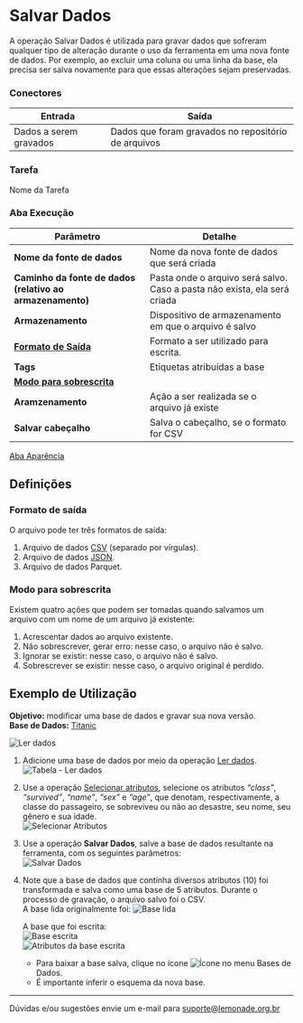# Salvar Dados

A operação Salvar Dados é utilizada para gravar dados que sofreram qualquer tipo de alteração durante o uso da ferramenta em uma nova fonte de dados. Por exemplo, ao excluir uma coluna ou uma linha da base, ela precisa ser salva novamente para que essas alterações sejam preservadas.

### Conectores
| Entrada | Saída |
| --- | --- |
| Dados a serem gravados | Dados que foram gravados no repositório de arquivos |

### Tarefa
Nome da Tarefa

### Aba Execução
| Parâmetro | Detalhe |
| --- | --- |
| **Nome da fonte de dados** | Nome da nova fonte de dados que será criada |
| **Caminho da fonte de dados (relativo ao armazenamento)** | Pasta onde o arquivo será salvo. Caso a pasta não exista, ela será criada |
| **Armazenamento** | Dispositivo de armazenamento em que o arquivo é salvo |
| **[Formato de Saída]** | Formato a ser utilizado para escrita. |
| **Tags** | Etiquetas atribuídas a base |
| **[Modo para sobrescrita]** |  |
| **Aramzenamento** | Ação a ser realizada se o arquivo já existe |
| **Salvar cabeçalho** | Salva o cabeçalho, se o formato for CSV |

[Aba Aparência][1]



## Definições
### Formato de saída
O arquivo pode ter três formatos de saída:
1. Arquivo de dados [CSV][2] (separado por vírgulas).
2. Arquivo de dados [JSON][3].
3. Arquivo de dados Parquet.


### Modo para sobrescrita
Existem quatro ações que podem ser tomadas quando salvamos um arquivo com um nome de um arquivo já existente:
1. Acrescentar dados ao arquivo existente.
2. Não sobrescrever, gerar erro: nesse caso, o arquivo não é salvo.
3. Ignorar se existir: nesse caso, o arquivo não é salvo.
4. Sobrescrever se existir: nesse caso, o arquivo original é perdido.



## Exemplo de Utilização
**Objetivo:**  modificar uma base de dados e gravar sua nova versão.\
**Base de Dados:** [Titanic][4]
	
![Ler dados](/img/spark/entrada_e_saida/salvar_dados/image6.png)

1. Adicione uma base de dados por meio da operação [Ler dados][5]. \
	![Tabela - Ler dados](/img/spark/entrada_e_saida/salvar_dados/image7.png)	

2. Use a operação [Selecionar atributos][6], selecione os atributos *“class”*, *“survived”*, *“name”*, *“sex”* e *“age”*, que denotam, respectivamente, a classe do passageiro, se sobreviveu ou não ao desastre, seu nome, seu gênero e sua idade.\
	![Selecionar Atributos](/img/spark/entrada_e_saida/salvar_dados/image7.png)

3. Use a operação **Salvar Dados**, salve a base de dados resultante na ferramenta, com os seguintes parâmetros:\
	![Salvar Dados](/img/spark/entrada_e_saida/salvar_dados/image4.png)
	

4. Note que a base de dados que continha diversos atributos (10) foi transformada e salva como uma base de 5 atributos. Durante o processo de gravação, o arquivo salvo foi o CSV.\
	A base lida originalmente foi:
	![Base lida](/img/spark/entrada_e_saida/salvar_dados/image3.png)

	A base que foi escrita:\
	![Base escrita](/img/spark/entrada_e_saida/salvar_dados/image5.png)\
	![Atributos da base escrita](/img/spark/entrada_e_saida/salvar_dados/image1.png)

	- Para baixar a base salva, clique no ícone
	![Ícone](/img/spark/entrada_e_saida/salvar_dados/image2.png)
	no menu  Bases de Dados.
	- É importante inferir o esquema da nova base.

-----

Dúvidas e/ou sugestões envie um e-mail para suporte@lemonade.org.br

[Formato de Saída]: #formato-de-saida
[Modo para sobrescrita]: #modo-para-sobrescrita
[1]: /pt-br/spark/documentacao-geral/aba-aparencia.html
[2]: https://pt.wikipedia.org/wiki/Comma-separated_values
[3]: https://pt.wikipedia.org/wiki/JSON
[4]: /pt-br/spark/base-de-dados/#titanic
[5]: /pt-br/spark/entrada-e-saida/ler-dados.html
[6]: /pt-br/spark/manipulacao-de-dados/selecionar-atributos.html